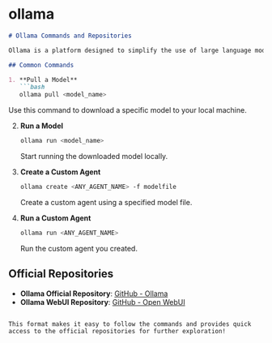 # ollama




```markdown
# Ollama Commands and Repositories

Ollama is a platform designed to simplify the use of large language models (LLMs) locally on your computer. Below are some common commands and links to relevant repositories.

## Common Commands

1. **Pull a Model**
   ```bash
   ollama pull <model_name>
   ```
   Use this command to download a specific model to your local machine.

2. **Run a Model**
   ```bash
   ollama run <model_name>
   ```
   Start running the downloaded model locally.

3. **Create a Custom Agent**
   ```bash
   ollama create <ANY_AGENT_NAME> -f modelfile
   ```
   Create a custom agent using a specified model file.

4. **Run a Custom Agent**
   ```bash
   ollama run <ANY_AGENT_NAME>
   ```
   Run the custom agent you created.

## Official Repositories

- **Ollama Official Repository**: [GitHub - Ollama](https://github.com/ollama/ollama)
- **Ollama WebUI Repository**: [GitHub - Open WebUI](https://github.com/open-webui/open-webui)
```

This format makes it easy to follow the commands and provides quick access to the official repositories for further exploration!
